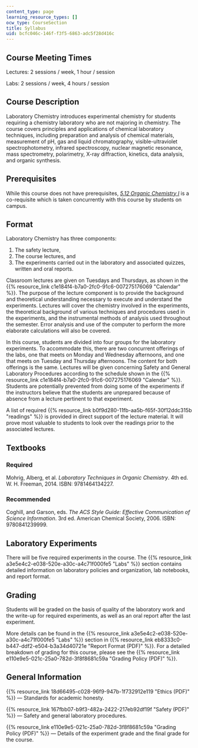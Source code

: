 ```yaml
---
content_type: page
learning_resource_types: []
ocw_type: CourseSection
title: Syllabus
uid: bcfc046c-146f-f3f5-6863-adc5f28d416c
---
```


Course Meeting Times
--------------------

Lectures: 2 sessions / week, 1 hour / session

Labs: 2 sessions / week, 4 hours / session

Course Description
------------------

Laboratory Chemistry introduces experimental chemistry for students requiring a chemistry laboratory who are not majoring in chemistry. The course covers principles and applications of chemical laboratory techniques, including preparation and analysis of chemical materials, measurement of pH, gas and liquid chromatography, visible-ultraviolet spectrophotometry, infrared spectroscopy, nuclear magnetic resonance, mass spectrometry, polarimetry, X-ray diffraction, kinetics, data analysis, and organic synthesis.

Prerequisites
-------------

While this course does not have prerequisites, [_5.12 Organic Chemistry I_](/courses/5-12-organic-chemistry-i-spring-2005) is a co-requisite which is taken concurrently with this course by students on campus.

Format
------

Laboratory Chemistry has three components:

1.  The safety lecture,
2.  The course lectures, and
3.  The experiments carried out in the laboratory and associated quizzes, written and oral reports.

Classroom lectures are given on Tuesdays and Thursdays, as shown in the {{% resource_link c1e184f4-b7a0-2fc0-91c6-007275176069 "Calendar" %}}. The purpose of the lecture component is to provide the background and theoretical understanding necessary to execute and understand the experiments. Lectures will cover the chemistry involved in the experiments, the theoretical background of various techniques and procedures used in the experiments, and the instrumental methods of analysis used throughout the semester. Error analysis and use of the computer to perform the more elaborate calculations will also be covered.

In this course, students are divided into four groups for the laboratory experiments. To accommodate this, there are two concurrent offerings of the labs, one that meets on Monday and Wednesday afternoons, and one that meets on Tuesday and Thursday afternoons. The content for both offerings is the same. Lectures will be given concerning Safety and General Laboratory Procedures according to the schedule shown in the {{% resource_link c1e184f4-b7a0-2fc0-91c6-007275176069 "Calendar" %}}. Students are potentially prevented from doing some of the experiments if the instructors believe that the students are unprepared because of absence from a lecture pertinent to that experiment.

A list of required {{% resource_link b0f9d280-11fb-aa5b-f65f-30f12ddc315b "readings" %}} is provided in direct support of the lecture material. It will prove most valuable to students to look over the readings prior to the associated lectures.

Textbooks
---------

### Required

Mohrig, Alberg, et al. _Laboratory Techniques in Organic Chemistry_. 4th ed. W. H. Freeman, 2014. ISBN: 9781464134227.

### Recommended

Coghill, and Garson, eds. _The ACS Style Guide: Effective Communication of Science Information_. 3rd ed. American Chemical Society, 2006. ISBN: 9780841239999.

Laboratory Experiments
----------------------

There will be five required experiments in the course. The {{% resource_link a3e5e4c2-e038-520e-a30c-a4c71f000fe5 "Labs" %}} section contains detailed information on laboratory policies and organization, lab notebooks, and report format.

Grading
-------

Students will be graded on the basis of quality of the laboratory work and the write-up for required experiments, as well as an oral report after the last experiment.

More details can be found in the {{% resource_link a3e5e4c2-e038-520e-a30c-a4c71f000fe5 "Labs" %}} section in {{% resource_link eb8333c0-b447-ddf2-e504-b3a34d40721e "Report Format (PDF)" %}}. For a detailed breakdown of grading for this course, please see the {{% resource_link e110e9e5-021c-25a0-782d-3f8f8681c59a "Grading Policy (PDF)" %}}.

General Information
-------------------

{{% resource_link 18d66495-c028-96f9-947b-1f732912e119 "Ethics (PDF)" %}} — Standards for academic honesty.

{{% resource_link 167fbb07-b9f3-482a-2422-217eb92df19f "Safety (PDF)" %}} — Safety and general laboratory procedures.

{{% resource_link e110e9e5-021c-25a0-782d-3f8f8681c59a "Grading Policy (PDF)" %}} — Details of the experiment grade and the final grade for the course.